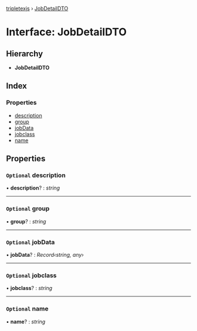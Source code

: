 [tripletexjs](../README.md) › [JobDetailDTO](jobdetaildto.md)

# Interface: JobDetailDTO

## Hierarchy

* **JobDetailDTO**

## Index

### Properties

* [description](jobdetaildto.md#optional-description)
* [group](jobdetaildto.md#optional-group)
* [jobData](jobdetaildto.md#optional-jobdata)
* [jobclass](jobdetaildto.md#optional-jobclass)
* [name](jobdetaildto.md#optional-name)

## Properties

### `Optional` description

• **description**? : *string*

___

### `Optional` group

• **group**? : *string*

___

### `Optional` jobData

• **jobData**? : *Record‹string, any›*

___

### `Optional` jobclass

• **jobclass**? : *string*

___

### `Optional` name

• **name**? : *string*
